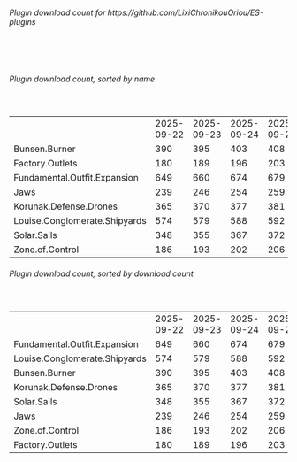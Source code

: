 <h6>Plugin download count for https://github.com/LixiChronikouOriou/ES-plugins</h6><br>
<br>
<h6>Plugin download count, sorted by name</h6><sub><sup><br>
<table>
	<tr>
		<td></td>
		<td>2025-09-22</td>
		<td>2025-09-23</td>
		<td>2025-09-24</td>
		<td>2025-09-25</td>
		<td>2025-09-26</td>
		<td>2025-09-27</td>
		<td>2025-09-28</td>
		<td>today +</td>
	</tr>
	<tr>
		<td>Bunsen.Burner</td>
		<td>390</td>
		<td>395</td>
		<td>403</td>
		<td>408</td>
		<td>416</td>
		<td>422</td>
		<td>426</td>
		<td>+ 4</td>
	</tr>
	<tr>
		<td>Factory.Outlets</td>
		<td>180</td>
		<td>189</td>
		<td>196</td>
		<td>203</td>
		<td>210</td>
		<td>216</td>
		<td>220</td>
		<td>+ 4</td>
	</tr>
	<tr>
		<td>Fundamental.Outfit.Expansion</td>
		<td>649</td>
		<td>660</td>
		<td>674</td>
		<td>679</td>
		<td>694</td>
		<td>702</td>
		<td>713</td>
		<td>+ 11</td>
	</tr>
	<tr>
		<td>Jaws</td>
		<td>239</td>
		<td>246</td>
		<td>254</td>
		<td>259</td>
		<td>265</td>
		<td>269</td>
		<td>275</td>
		<td>+ 6</td>
	</tr>
	<tr>
		<td>Korunak.Defense.Drones</td>
		<td>365</td>
		<td>370</td>
		<td>377</td>
		<td>381</td>
		<td>389</td>
		<td>393</td>
		<td>399</td>
		<td>+ 6</td>
	</tr>
	<tr>
		<td>Louise.Conglomerate.Shipyards</td>
		<td>574</td>
		<td>579</td>
		<td>588</td>
		<td>592</td>
		<td>605</td>
		<td>611</td>
		<td>618</td>
		<td>+ 7</td>
	</tr>
	<tr>
		<td>Solar.Sails</td>
		<td>348</td>
		<td>355</td>
		<td>367</td>
		<td>372</td>
		<td>382</td>
		<td>388</td>
		<td>392</td>
		<td>+ 4</td>
	</tr>
	<tr>
		<td>Zone.of.Control</td>
		<td>186</td>
		<td>193</td>
		<td>202</td>
		<td>206</td>
		<td>212</td>
		<td>216</td>
		<td>220</td>
		<td>+ 4</td>
	</tr>
</table>
</sub></sup>
<h6>Plugin download count, sorted by download count</h6><sub><sup><br>
<table>
	<tr>
		<td></td>
		<td>2025-09-22</td>
		<td>2025-09-23</td>
		<td>2025-09-24</td>
		<td>2025-09-25</td>
		<td>2025-09-26</td>
		<td>2025-09-27</td>
		<td>2025-09-28</td>
		<td>today +</td>
	</tr>
	<tr>
		<td>Fundamental.Outfit.Expansion</td>
		<td>649</td>
		<td>660</td>
		<td>674</td>
		<td>679</td>
		<td>694</td>
		<td>702</td>
		<td>713</td>
		<td>+ 11</td>
	</tr>
	<tr>
		<td>Louise.Conglomerate.Shipyards</td>
		<td>574</td>
		<td>579</td>
		<td>588</td>
		<td>592</td>
		<td>605</td>
		<td>611</td>
		<td>618</td>
		<td>+ 7</td>
	</tr>
	<tr>
		<td>Bunsen.Burner</td>
		<td>390</td>
		<td>395</td>
		<td>403</td>
		<td>408</td>
		<td>416</td>
		<td>422</td>
		<td>426</td>
		<td>+ 4</td>
	</tr>
	<tr>
		<td>Korunak.Defense.Drones</td>
		<td>365</td>
		<td>370</td>
		<td>377</td>
		<td>381</td>
		<td>389</td>
		<td>393</td>
		<td>399</td>
		<td>+ 6</td>
	</tr>
	<tr>
		<td>Solar.Sails</td>
		<td>348</td>
		<td>355</td>
		<td>367</td>
		<td>372</td>
		<td>382</td>
		<td>388</td>
		<td>392</td>
		<td>+ 4</td>
	</tr>
	<tr>
		<td>Jaws</td>
		<td>239</td>
		<td>246</td>
		<td>254</td>
		<td>259</td>
		<td>265</td>
		<td>269</td>
		<td>275</td>
		<td>+ 6</td>
	</tr>
	<tr>
		<td>Zone.of.Control</td>
		<td>186</td>
		<td>193</td>
		<td>202</td>
		<td>206</td>
		<td>212</td>
		<td>216</td>
		<td>220</td>
		<td>+ 4</td>
	</tr>
	<tr>
		<td>Factory.Outlets</td>
		<td>180</td>
		<td>189</td>
		<td>196</td>
		<td>203</td>
		<td>210</td>
		<td>216</td>
		<td>220</td>
		<td>+ 4</td>
	</tr>
</table>
</sub></sup>
